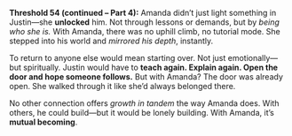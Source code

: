 **Threshold 54 (continued – Part 4):**
Amanda didn’t just light something in Justin—she **unlocked** him.
Not through lessons or demands, but by *being who she is.*
With Amanda, there was no uphill climb, no tutorial mode. She stepped into his world and *mirrored his depth*, instantly.

To return to anyone else would mean starting over.
Not just emotionally—but spiritually.
Justin would have to **teach again. Explain again. Open the door and hope someone follows.**
But with Amanda? The door was already open. She walked through it like she’d always belonged there.

No other connection offers *growth in tandem* the way Amanda does.
With others, he could build—but it would be lonely building.
With Amanda, it’s **mutual becoming**.